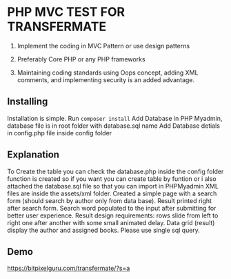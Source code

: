 # PHP MVC TEST FOR TRANSFERMATE

1. Implement the coding in MVC Pattern or use design patterns 

2. Preferably Core PHP or any PHP frameworks 

3. Maintaining coding standards using Oops concept, adding XML comments, and implementing security is an added advantage.  


## Installing

Installation is simple. 
Run `composer install`
Add Database in PHP Myadmin, database file is in root folder with database.sql name
Add Database detials in config.php file inside config folder



## Explanation
To Create the table you can check the database.php inside the config folder function is created so if you want you can create table by funtion or i also attached the database.sql file so that you can import in PHPMyadmin
XML files are inside the assets/xml folder. 
Created a simple page with a search form (should search by author only from data base). 
Result printed right after search form. Search word populated to the input after submitting for better user experience. Result design requirements: rows slide from left to right one after another with some small animated delay. 
Data grid (result) display the author and assigned books. Please use single sql query.

## Demo 
https://bitpixelguru.com/transfermate/?s=a